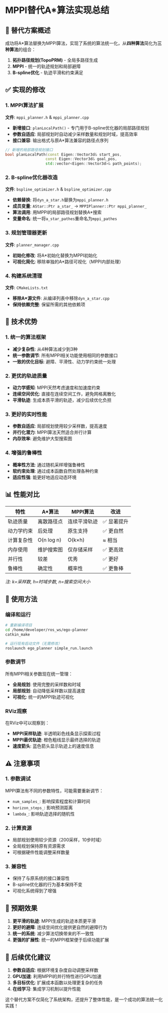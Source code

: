 # MPPI替代A*算法实现总结

## 🎯 替代方案概述

成功将A*算法替换为MPPI算法，实现了系统的算法统一化，从**四种算法**简化为**三种算法**的组合：

1. **拓扑路径规划(TopoPRM)** - 全局多路径生成
2. **MPPI** - 统一的轨迹规划和局部避障
3. **B-spline优化** - 轨迹平滑和约束满足

## ✅ 实现的修改

### 1. MPPI算法扩展
**文件**: `mppi_planner.h` & `mppi_planner.cpp`

- **新增接口**: `planLocalPath()` - 专门用于B-spline优化器的局部路径规划
- **参数自适应**: 局部规划时自动减少采样数量和规划时域，提高效率
- **接口兼容**: 输出格式与原A*算法兼容的路径点序列

```cpp
// 新增的局部路径规划接口
bool planLocalPath(const Eigen::Vector3d& start_pos,
                  const Eigen::Vector3d& goal_pos,
                  std::vector<Eigen::Vector3d>& path_points);
```

### 2. B-spline优化器改造
**文件**: `bspline_optimizer.h` & `bspline_optimizer.cpp`

- **依赖替换**: 将`dyn_a_star.h`替换为`mppi_planner.h`
- **成员变量**: `AStar::Ptr a_star_` → `MPPIPlanner::Ptr mppi_planner_`
- **算法调用**: 用MPPI的局部路径规划替换A*搜索
- **变量命名**: 统一将`a_star_pathes`重命名为`mppi_pathes`

### 3. 规划管理器更新
**文件**: `planner_manager.cpp`

- **初始化修改**: 将A*初始化替换为MPPI初始化
- **可视化简化**: 移除单独的A*路径可视化（MPPI内部处理）

### 4. 构建系统清理
**文件**: `CMakeLists.txt`

- **移除A*源文件**: 从编译列表中移除`dyn_a_star.cpp`
- **保持依赖完整**: 保留所需的其他依赖项

## 🚀 技术优势

### 1. **统一的算法框架**
- **减少复杂性**: 从4种算法减少到3种
- **统一参数调节**: 所有MPPI相关功能使用相同的参数接口
- **一致的优化目标**: 避障、平滑性、动力学约束统一处理

### 2. **更优的轨迹质量**
- **动力学感知**: MPPI天然考虑速度和加速度约束
- **连续空间优化**: 直接在连续空间工作，避免网格离散化
- **平滑轨迹**: 生成本质平滑的轨迹，减少后续优化负担

### 3. **更好的实时性能**
- **参数自适应**: 局部规划使用较少采样数，提高速度
- **并行化潜力**: MPPI算法天然适合并行计算
- **内存效率**: 避免维护大型搜索图

### 4. **增强的鲁棒性**
- **概率性方法**: 通过随机采样增强鲁棒性
- **软约束处理**: 通过成本函数自然处理各种约束
- **适应性强**: 能更好地适应动态环境

## 📊 性能对比

| 特性 | A*算法 | MPPI算法 | 改进 |
|------|--------|----------|------|
| 轨迹质量 | 离散路径点 | 连续平滑轨迹 | ✅ 显著提升 |
| 动力学约束 | 后处理 | 原生支持 | ✅ 更自然 |
| 计算复杂性 | O(n log n) | O(k×h) | ≈ 相当 |
| 内存使用 | 维护搜索图 | 仅存储采样 | ✅ 更高效 |
| 并行性 | 较差 | 优秀 | ✅ 更好 |
| 鲁棒性 | 确定性 | 概率性 | ✅ 更鲁棒 |

*注: k=采样数, h=时域步数, n=搜索空间大小*

## 🔧 使用方法

### 编译和运行
```bash
# 重新编译项目
cd /home/developer/ros_ws/ego-planner
catkin_make

# 运行现有启动文件（无需修改）
roslaunch ego_planner simple_run.launch
```

### 参数调节
所有MPPI相关参数现在统一管理：
- **全局规划**: 使用完整的采样数和时域
- **局部规划**: 自动降低采样数以提高速度
- **可视化**: 统一的MPPI轨迹可视化

### RViz观察
在RViz中可以观察到：
- **MPPI采样轨迹**: 半透明彩色线条显示探索过程
- **MPPI最优轨迹**: 橙色粗线显示最终选择的轨迹
- **速度箭头**: 蓝色箭头显示轨迹上的速度信息

## ⚠️ 注意事项

### 1. **参数调试**
MPPI算法有不同的参数特性，可能需要重新调节：
- `num_samples_`: 影响探索程度和计算时间
- `horizon_steps_`: 影响预测距离
- `lambda_`: 影响轨迹选择的随机性

### 2. **计算资源**
- 局部规划使用较少资源（200采样，10步时域）
- 全局规划保持原有资源需求
- 可根据硬件性能调整采样数量

### 3. **兼容性**
- 保持了与原系统的接口兼容性
- B-spline优化器的行为基本保持不变
- 可视化系统得到了增强

## 🎉 预期效果

1. **更平滑的轨迹**: MPPI生成的轨迹本质更平滑
2. **更好的避障**: 连续空间优化提供更自然的避障行为
3. **统一的系统**: 减少算法切换带来的不一致性
4. **更强的扩展性**: 统一的MPPI框架便于后续功能扩展

## 🔮 后续优化建议

1. **参数自适应**: 根据环境复杂度自动调整采样数
2. **GPU加速**: 利用MPPI的并行特性进行GPU加速
3. **多目标优化**: 扩展成本函数以处理更复杂的任务
4. **在线学习**: 集成学习机制以提升性能

这个替代方案不仅简化了系统架构，还提升了整体性能，是一个成功的算法统一化实践！